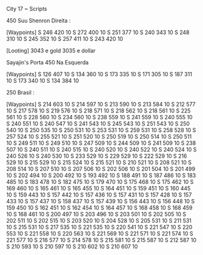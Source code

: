 City 17 ~ Scripts

 
450 Suu Shenron Direita :

[Waypoints]
S 246 420 10
S 272 400 10
S 251 377 10
S 240 343 10
S 248 310 10
S 245 352 10
S 257 411 10
S 243 420 10

[Looting]
3043  e gold
3035  e dollar

Sayajin's Porta 450 Na Esquerda

[Waypoints]
S 126 407 10
S 134 360 10
S 173 335 10
S 171 305 10
S 187 311 10
S 173 340 10
S 134 384 10

250 Brasil :

[Waypoints]
S 214 603 10
S 214 597 10
S 213 590 10
S 213 584 10
S 212 577 10
S 217 578 10
S 219 576 10
S 218 571 10
S 218 562 10
S 218 561 10
S 225 561 10
S 228 560 10
S 234 560 10
S 238 559 10
S 241 559 10
S 240 555 10
S 240 551 10
S 240 547 10
S 241 543 10
S 245 543 10
S 251 543 10
S 250 540 10
S 250 535 10
S 250 531 10
S 253 531 10
S 259 531 10
S 258 528 10
S 257 524 10
S 255 521 10
S 251 520 10
S 250 519 10
S 250 514 10
S 250 511 10
S 249 511 10
S 249 510 10
S 247 509 10
S 244 509 10
S 241 509 10
S 238 507 10
S 240 511 10
S 240 515 10
S 240 520 10
S 240 522 10
S 240 524 10
S 240 526 10
S 240 530 10
S 233 529 10
S 229 529 10
S 222 529 10
S 216 529 10
S 215 529 10
S 215 524 10
S 215 521 10
S 210 521 10
S 208 521 10
S 208 514 10
S 207 510 10
S 207 506 10
S 202 506 10
S 201 504 10
S 201 499 10
S 202 494 10
S 200 492 10
S 193 492 10
S 188 491 10
S 187 486 10
S 183 485 10
S 183 478 10
S 182 475 10
S 179 470 10
S 175 468 10
S 175 462 10
S 169 460 10
S 165 461 10
S 165 455 10
S 164 451 10
S 159 451 10
S 160 445 10
S 159 443 10
S 157 442 10
S 157 436 10
S 157 431 10
S 157 428 10
S 157 433 10
S 157 437 10
S 158 437 10
S 157 439 10
S 156 443 10
S 156 448 10
S 159 450 10
S 162 451 10
S 162 454 10
S 164 457 10
S 168 458 10
S 168 459 10
S 168 461 10
S 200 497 10
S 203 496 10
S 203 501 10
S 202 505 10
S 202 511 10
S 202 515 10
S 203 520 10
S 204 528 10
S 205 531 10
S 211 531 10
S 215 531 10
S 217 535 10
S 221 535 10
S 220 541 10
S 221 547 10
S 220 553 10
S 221 558 10
S 220 563 10
S 221 569 10
S 221 571 10
S 221 574 10
S 221 577 10
S 216 577 10
S 214 578 10
S 215 581 10
S 215 587 10
S 212 587 10
S 210 593 10
S 210 597 10
S 210 602 10
S 210 607 10
